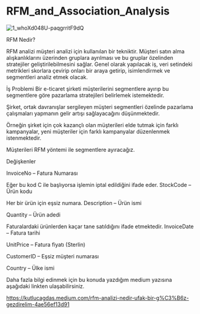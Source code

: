 # RFM_and_Association_Analysis
![1_whoXd048U-paqgrritF9dQ](https://user-images.githubusercontent.com/76479205/126834276-c5c51796-5926-4f01-bc77-f3f55b8f3498.png)


RFM Nedir?

RFM analizi müşteri analizi için kullanılan bir tekniktir. Müşteri satın alma alışkanlıklarını üzerinden gruplara ayrılması ve bu gruplar özelinden stratejiler geliştirilebilmesini sağlar. Genel olarak yapılacak iş, veri setindeki metrikleri skorlara çevirip onları bir araya getirip, isimlendirmek ve segmentleri analiz etmek olacak.


İş Problemi
Bir e-ticaret şirketi müşterilerini segmentlere ayırıp bu segmentlere göre pazarlama stratejileri belirlemek istemektedir.

Şirket, ortak davranışlar sergileyen müşteri segmentleri özelinde pazarlama çalışmaları yapmanın gelir artışı sağlayacağını düşünmektedir.

Örneğin şirket için çok kazançlı olan müşterileri elde tutmak için farklı kampanyalar, yeni müşteriler için farklı kampanyalar düzenlenmek istenmektedir.

Müşterileri RFM yöntemi ile segmentlere ayıracağız.


Değişkenler

InvoiceNo – Fatura Numarası

Eğer bu kod C ile başlıyorsa işlemin iptal edildiğini ifade eder.
StockCode – Ürün kodu

Her bir ürün için eşsiz numara.
Description – Ürün ismi

Quantity – Ürün adedi

Faturalardaki ürünlerden kaçar tane satıldığını ifade etmektedir.
InvoiceDate – Fatura tarihi

UnitPrice – Fatura fiyatı (Sterlin)

CustomerID – Eşsiz müşteri numarası

Country – Ülke ismi


Daha fazla bilgi edinmek için bu konuda yazdığım medium yazısına aşağıdaki linkten ulaşabilirsiniz. 

https://kutlucagdas.medium.com/rfm-analizi-nedir-ufak-bir-g%C3%B6z-gezdirelim-4ae56ef13d91
